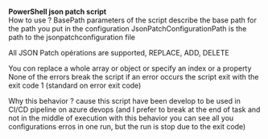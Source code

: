 **PowerShell json patch script**  
How to use ? 
BasePath parameters of the script describe the base path for the path you put in the configuration 
JsonPatchConfigurationPath is the path to the jsonpatchconfiguration file 

All JSON Patch opérations are supported, REPLACE, ADD, DELETE 

You con replace a whole array or object or specify an index or a property 
None of the errors break the script if an error occurs the script exit with the exit code 1 (standard on error exit code)

Why this behavior ? cause this script have been develop to be used in CI/CD pipeline on azure devops 
(and I prefer to break at the end of task and not in the middle of execution with this behavior you can see all you configurations erros in one run, but the run is stop due to the exit code)
